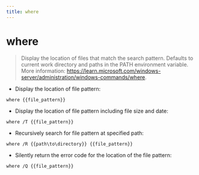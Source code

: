 ```yaml
---
title: where
---
```

# where

> Display the location of files that match the search pattern.
> Defaults to current work directory and paths in the PATH environment variable.
> More information: <https://learn.microsoft.com/windows-server/administration/windows-commands/where>.

- Display the location of file pattern:

`where {{file_pattern}}`

- Display the location of file pattern including file size and date:

`where /T {{file_pattern}}`

- Recursively search for file pattern at specified path:

`where /R {{path\to\directory}} {{file_pattern}}`

- Silently return the error code for the location of the file pattern:

`where /Q {{file_pattern}}`
